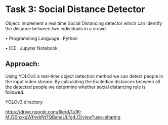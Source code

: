 # Task 3: Social Distance Detector

Object: Implement a real time Social Distancing detector which can identify the distance between two individuals in a crowd.

• Programming Language : Python

• IDE : Jupyter Notebook

## Approach:
Using YOLOv3 a real-time object detection method we can detect people in the input video stream. By calculating the Eucledian distances between all the detected people we determine whether social distancing rule is followed.

YOLOv3 directory

https://drive.google.com/file/d/1u1K-MJ30nxkgWfnvbNt7QBaheULfg4J3/view?usp=sharing
